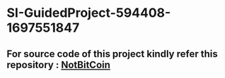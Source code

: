 # SI-GuidedProject-594408-1697551847
## For source code of this project kindly refer this repository : [NotBitCoin](https://github.com/AjayVijendran/NotBitCoin)
